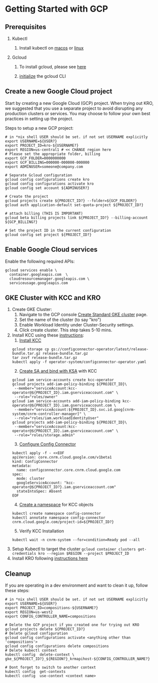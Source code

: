 # Getting Started with GCP

## Prerequisites

1. Kubectl

   1. Install kubectl on [macos](https://kubernetes.io/docs/tasks/tools/install-kubectl-macos/) or [linux](https://kubernetes.io/docs/tasks/tools/install-kubectl-linux/) 

2. Gcloud

   1. To install gcloud, please see [here](https://cloud.google.com/sdk/docs/install)

   2. [initialize](https://cloud.google.com/sdk/docs/initializing) the gcloud CLI

## Create a new Google Cloud project

Start by creating a new Google Cloud (GCP) project. When trying out KRO, we suggested that you use a separate project to avoid disrupting any production clusters or services. You may choose to follow your own best practices in setting up the project.

Steps to setup a new GCP project: 

```
# in *nix shell USER should be set. if not set USERNAME explicitly
export USERNAME=${USER?}
export PROJECT_ID=kro-${USERNAME?} 
export REGION=us-central1 # << CHANGE region here 
# Please set the appropriate folder, billing
export GCP_FOLDER=0000000000
export GCP_BILLING=000000-000000-000000
export ADMINUSER=someone@company.com

# Separate Gcloud configuration
gcloud config configurations create kro
gcloud config configurations activate kro
gcloud config set account ${ADMINUSER?}

# Create the project
gcloud projects create ${PROJECT_ID?} --folder=${GCP_FOLDER?}
gcloud auth application-default set-quota-project ${PROJECT_ID?}

# attach billing (THIS IS IMPORTANT)
gcloud beta billing projects link ${PROJECT_ID?} --billing-account ${GCP_BILLING?}

# Set the project ID in the current configuration
gcloud config set project ${PROJECT_ID?}
```

## Enable Google Cloud services

Enable the following required APIs:

```
gcloud services enable \
  container.googleapis.com  \
  cloudresourcemanager.googleapis.com \
  serviceusage.googleapis.com
```

## GKE Cluster with KCC and KRO

1. Create GKE Cluster:
   1. Navigate to the GCP console [Create Standard GKE cluster](https://pantheon.corp.google.com/kubernetes/add) page.
   1.  Set the name of the cluster (to say "kro")
   1. Enable Workload Identity under Cluster-Security settings. 
   1. Click create cluster. This step takes 5-10 mins.
2. Install KCC using these [instructions](https://cloud.google.com/config-connector/docs/how-to/install-manually):
   1. [Install KCC](https://cloud.google.com/config-connector/docs/how-to/install-manually#installing_the_operator)  
   ```
   gcloud storage cp gs://configconnector-operator/latest/release-bundle.tar.gz release-bundle.tar.gz
   tar zxvf release-bundle.tar.gz
   kubectl apply -f operator-system/configconnector-operator.yaml
   ```
   2. [Create SA and bind with KSA](https://cloud.google.com/config-connector/docs/how-to/install-manually#identity) with KCC  
   ```
   gcloud iam service-accounts create kcc-operator
   gcloud projects add-iam-policy-binding ${PROJECT_ID}\
    --member="serviceAccount:kcc-operator@${PROJECT_ID}.iam.gserviceaccount.com" \
    --role="roles/owner"
   gcloud iam service-accounts add-iam-policy-binding kcc-operator@${PROJECT_ID}.iam.gserviceaccount.com \
    --member="serviceAccount:${PROJECT_ID}.svc.id.goog[cnrm-system/cnrm-controller-manager]" \
    --role="roles/iam.workloadIdentityUser"
   gcloud projects add-iam-policy-binding ${PROJECT_ID}\
    --member="serviceAccount:kcc-operator@${PROJECT_ID}.iam.gserviceaccount.com" \
    --role="roles/storage.admin"
   ```
   3. [Configure Config Connector](https://cloud.google.com/config-connector/docs/how-to/install-manually#addon-configuring)  
   ```
   kubectl apply -f - <<EOF
   apiVersion: core.cnrm.cloud.google.com/v1beta1
   kind: ConfigConnector
   metadata:
     name: configconnector.core.cnrm.cloud.google.com
   spec:
     mode: cluster
     googleServiceAccount: "kcc-operator@${PROJECT_ID?}.iam.gserviceaccount.com"
     stateIntoSpec: Absent
   EOF
   ```
   4. [Create a namespace](https://cloud.google.com/config-connector/docs/how-to/install-manually#specify) for KCC objects  
   ```
   kubectl create namespace config-connector
   kubectl annotate namespace config-connector cnrm.cloud.google.com/project-id=${PROJECT_ID?}
   ```
   5. Verify KCC Installation
   ```
   kubectl wait -n cnrm-system --for=condition=Ready pod --all
   ```
3. Setup Kubectl to target the cluster `gcloud container clusters get-credentials kro --region $REGION --project $PROJECT_ID`
4. Install KRO following [instructions here](https://kro.run/docs/getting-started/Installation/)

## Cleanup

If you are operating in a dev environment and want to clean it up, follow these steps:

```
# in *nix shell USER should be set. if not set USERNAME explicitly
export USERNAME=${USER?}
export PROJECT_ID=compositions-${USERNAME?}
export REGION=us-west2
export CONFIG_CONTROLLER_NAME=compositions

# Delete the GCP project if you created one for trying out KRO
gcloud projects delete ${PROJECT_ID?}
# Delete gcloud configuration
gcloud config configurations activate <anything other than 'compositions'>
gcloud config configurations delete compositions
# Delete kubectl context
kubectl config  delete-context \
gke_${PROJECT_ID?}_${REGION?}_krmapihost-${CONFIG_CONTROLLER_NAME?}

# Dont forget to switch to another context 
kubectl config  get-contexts
kubectl config  use-context <context name>
```
